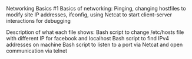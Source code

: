 Networking Basics #1
Basics of networking: Pinging, changing hostfiles to modify site IP addresses, ifconfig, using Netcat to start client-server interactions for debugging

Description of what each file shows:
Bash script to change /etc/hosts file with different IP for facebook and localhost
Bash script to find IPv4 addresses on machine
Bash script to listen to a port via Netcat and open communication via telnet
